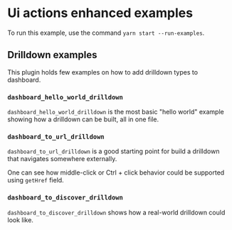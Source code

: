 # Ui actions enhanced examples

To run this example, use the command `yarn start --run-examples`.


## Drilldown examples

This plugin holds few examples on how to add drilldown types to dashboard.

### `dashboard_hello_world_drilldown`

`dashboard_hello_world_drilldown` is the most basic "hello world" example showing
how a drilldown can be built, all in one file.

### `dashboard_to_url_drilldown`

`dashboard_to_url_drilldown` is a good starting point for build a drilldown
that navigates somewhere externally.

One can see how middle-click or Ctrl + click behavior could be supported using
`getHref` field.

### `dashboard_to_discover_drilldown`

`dashboard_to_discover_drilldown` shows how a real-world drilldown could look like.
